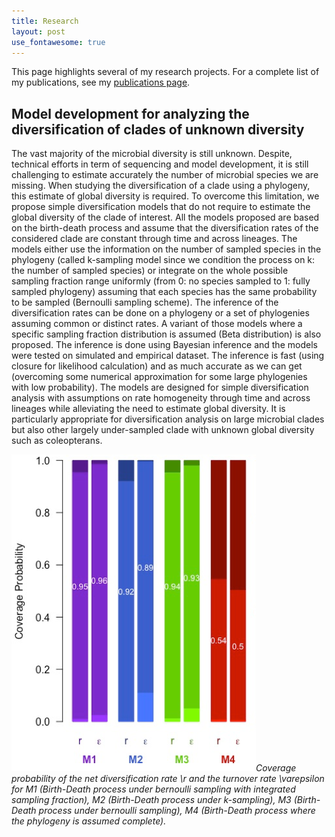 ```yaml
---
title: Research
layout: post
use_fontawesome: true
---
```


This page highlights several of my research projects. For a complete list of my publications, see my [publications page](./publications.html).

## Model development for analyzing the diversification of clades of unknown diversity
The vast majority of the microbial diversity is still unknown. Despite, technical efforts in term of sequencing and model development, it is still challenging to estimate accurately the number of microbial species we are missing. When studying the diversification of a clade using a phylogeny, this estimate of global diversity is required. To overcome this limitation, we propose simple diversification models that do not require to estimate the global diversity of the clade of interest. All the models proposed are based on the birth-death process and assume that the diversification rates of the considered clade are constant through time and across lineages. The models either use the information on the number of sampled species in the phylogeny (called k-sampling model since we condition the process on k: the number of sampled species) or integrate on the whole possible sampling fraction range uniformly (from 0: no species sampled to 1: fully sampled phylogeny) assuming that each species has the same probability to be sampled (Bernoulli sampling scheme). The inference of the diversification rates can be done on a phylogeny or a set of phylogenies assuming common or distinct rates. A variant of those models where a specific sampling fraction distribution is assumed (Beta distribution) is also proposed. The inference is done using Bayesian inference and the models were tested on simulated and empirical dataset. The inference is fast (using closure for likelihood calculation) and as much accurate as we can get (overcoming some numerical approximation for some large phylogenies with low probability). The models are designed for simple diversification analysis with assumptions on rate homogeneity through time and across lineages while alleviating the need to estimate global diversity. It is particularly appropriate for diversification analysis on large microbial clades but also other largely under-sampled clade with unknown global diversity such as coleopterans.

![<img src="Project1_MaxLL2.png" width="250"/>](/images/Project1_MaxLL2.png)*Coverage probability of the net diversification rate \r and the turnover rate \varepsilon for M1 (Birth-Death process under bernoulli sampling with integrated sampling fraction), M2 (Birth-Death process under k-sampling), M3 (Birth-Death process under bernoulli sampling), M4 (Birth-Death process where the phylogeny is assumed complete).*
